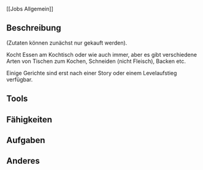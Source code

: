 [[Jobs Allgemein]]

## Beschreibung

(Zutaten können zunächst nur gekauft werden).

Kocht Essen am Kochtisch oder wie auch immer, aber es gibt verschiedene Arten von Tischen zum Kochen, Schneiden (nicht Fleisch), Backen etc.

Einige Gerichte sind erst nach einer Story oder einem Levelaufstieg verfügbar.


## Tools




## Fähigkeiten




## Aufgaben



## Anderes